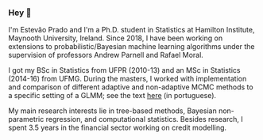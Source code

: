 ### Hey 👋

I'm Estevão Prado and I'm a Ph.D. student in Statistics at Hamilton Institute, Maynooth University, Ireland. Since 2018, I have been working on extensions to probabilistic/Bayesian machine learning algorithms under the supervision of professors Andrew Parnell and Rafael Moral.

I got my BSc in Statistics from UFPR (2010-13) and an MSc in Statistics (2014-16) from UFMG. During the masters, I worked with implementation and comparison of different adaptive and non-adaptive MCMC methods to a specific setting of a GLMM; see the text [here](https://repositorio.ufmg.br/bitstream/1843/BUBD-A9ZGXY/1/principal.pdf) (in portuguese).

My main research interests lie in tree-based methods, Bayesian non-parametric regression, and computational statistics. Besides research, I spent 3.5 years in the financial sector working on credit modelling. 

<!--
bla bla bla
-->
